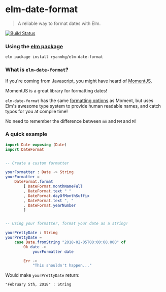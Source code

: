 # elm-date-format
> A reliable way to format dates with Elm.

[![Build Status](https://travis-ci.org/RyanNHG/elm-date-format.svg?branch=master)](https://travis-ci.org/RyanNHG/elm-date-format)

### Using the [elm package](http://package.elm-lang.org/packages/ryannhg/elm-date-format/latest)

```
elm package install ryannhg/elm-date-format
```


### What is `elm-date-format`?

If you're coming from Javascript, you might have heard of [MomentJS](https://momentjs.com).

MomentJS is a great library for formatting dates!

`elm-date-format` has the same [formatting options](https://momentjs.com/docs/#/displaying/format/) as Moment, but uses Elm's awesome type system to provide human readable names, and catch typos for you at compile time!

No need to remember the difference between `mm` and `MM` and `M`!


### A quick example

```elm
import Date exposing (Date)
import DateFormat


-- Create a custom formatter

yourFormatter : Date -> String
yourFormatter =
    DateFormat.format
        [ DateFormat.monthNameFull
        , DateFormat.text " "
        , DateFormat.dayOfMonthSuffix
        , DateFormat.text ", "
        , DateFormat.yearNumber
        ]


-- Using your formatter, format your date as a string!

yourPrettyDate : String
yourPrettyDate =
    case Date.fromString "2018-02-05T00:00:00.000" of
        Ok date ->
            yourFormatter date

        Err ->
            "This shouldn't happen..."

```

Would make `yourPrettyDate` return:

```
"February 5th, 2018" : String
```
